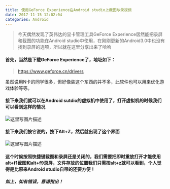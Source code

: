 ```yaml
---
title: 使用GeForce Experience在Android studio上截图与录视频
date: 2017-11-15 12:02:04
categories: Android
---
```

> 今天偶然发现了英伟达的显卡管理工具GeForce Experience居然能把录屏和截图的功能在Android studio中使用，在刚刚更新的Android3.0中也没有找到录屏的选项，所以就在这里分享出来了哈哈
#### 首先，当然是下载GeForce Experience了，地址如下：
> https://www.geforce.cn/drivers

虽然说用N卡的同学很多，但好像装这个东西的并不多，此软件也可以用来优化游戏体验等等。
#### 接下来我们就可以在Android sutdio的虚拟机中使用了，打开虚拟机的时候我们可以看到这样的情况

![这里写图片描述](http://img.blog.csdn.net/20171105185318752?watermark/2/text/aHR0cDovL2Jsb2cuY3Nkbi5uZXQvcXFfMzM0ODc0MTI=/font/5a6L5L2T/fontsize/400/fill/I0JBQkFCMA==/dissolve/70/gravity/SouthEast)

#### 接下来我们按它说的，按下Alt+Z，然后就出现了这个界面
![这里写图片描述](http://img.blog.csdn.net/20171105185535606?watermark/2/text/aHR0cDovL2Jsb2cuY3Nkbi5uZXQvcXFfMzM0ODc0MTI=/font/5a6L5L2T/fontsize/400/fill/I0JBQkFCMA==/dissolve/70/gravity/SouthEast)

#### 这个时候按照快捷键截图和录屏还是关闭的，我们需要把即时重放打开才能使用alt+f1截图和alt+f9录屏，文件存放的位置我们只需按alt+z就可以看到，个人觉得是比原来Android studio自带的还要方便！
##### 如上，如有错误，恳请指出！